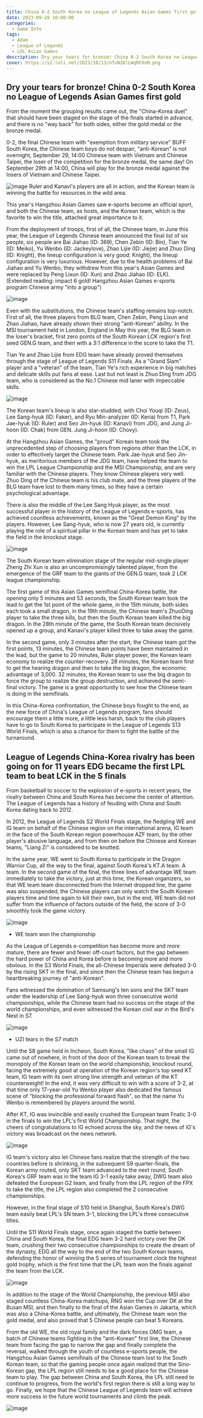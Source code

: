 ```yaml
---
title: China 0-2 South Korea no League of Legends Asian Games first gold
date: 2023-09-28 10:00:00
categories:
  - Game Info
tags:
  - Adam
  - League of Legends
  - LOL Asian Games
description: Dry your tears for bronze! China 0-2 South Korea no League of Legends Asian Games first gold
cover: https://s2.loli.net/2023/10/13/nTvN26lLWqRFXxM.png
---
```

## Dry your tears for bronze! China 0-2 South Korea no League of Legends Asian Games first gold

From the moment the grouping results came out, the "China-Korea duel" that should have been staged on the stage of the finals started in advance, and there is no "way back" for both sides, either the gold medal or the bronze medal.

0-2, the final Chinese team with "exemption from military service" BUFF South Korea, the Chinese team boys do not despair, "anti-Korean" is not overnight, September 29, 14:00 Chinese team with Vietnam and Chinese Taipei, the loser of the competition for the bronze medal, the same day! On September 29th at 14:00, China will play for the bronze medal against the losers of Vietnam and Chinese Taipei.

![image](https://github.com/KXHH2021/dazhuangcn.top/assets/88917933/4558492e-61ed-4978-b365-419fcb9a54af)
Ruler and Kanavi's players are all in action, and the Korean team is winning the battle for resources in the wild area.

This year's Hangzhou Asian Games saw e-sports become an official sport, and both the Chinese team, as hosts, and the Korean team, which is the favorite to win the title, attached great importance to it.

From the deployment of troops, first of all, the Chinese team, in June this year, the League of Legends Chinese team announced the final list of six people, six people are Bai Jiahao (ID: 369), Chen Zebin (ID: Bin), Tian Ye (ID: Meiko), Yu Wenbo (ID: Jackeylove), Zhao Lijie (ID: Jiejie) and Zhuo Ding (ID: Knight), the lineup configuration is very good: Knight), the lineup configuration is very luxurious. However, due to the health problems of Bai Jiahao and Yu Wenbo, they withdrew from this year's Asian Games and were replaced by Peng Lixun (ID: Xun) and Zhao Jiahao (ID: ELK). (Extended reading: impact 6 gold! Hangzhou Asian Games e-sports program Chinese army "into a group")

![image](https://github.com/KXHH2021/dazhuangcn.top/assets/88917933/17f7a82a-b8ac-402d-b51d-daaacd96c24a)

Even with the substitutions, the Chinese team's staffing remains top-notch. First of all, the three players from BLG team, Chen Zebin, Peng Lixun and Zhao Jiahao, have already shown their strong "anti-Korean" ability. In the MSI tournament held in London, England in May this year, the BLG team in the loser's bracket, first zero points of the South Korean LCK region's first seed GEN.G team, and then with a 3:1 difference in the score to take the T1.

Tian Ye and Zhao Lijie from EDG team have already proved themselves through the stage of League of Legends S11 Finals. As a "Grand Slam" player and a "veteran" of the team, Tian Ye's rich experience in big matches and delicate skills put fans at ease. Last but not least is Zhuo Ding from JDG team, who is considered as the No.1 Chinese mid laner with impeccable skills.

![image](https://github.com/KXHH2021/dazhuangcn.top/assets/88917933/15465fab-5b91-42a3-87f6-a3f77b455b79)

The Korean team's lineup is also star-studded, with Choi Youqi (ID: Zeus), Lee Sang-hyuk (ID: Faker), and Ryu Min-analyzer (ID: Keria) from T1, Park Jae-hyuk (ID: Ruler) and Seo Jin-hyuk (ID: Kanavi) from JDG, and Jung Ji-hoon (ID: Chak) from GEN. Jung Ji-hoon (ID: Chovy).

At the Hangzhou Asian Games, the "proud" Korean team took the unprecedented step of choosing players from regions other than the LCK, in order to effectively target the Chinese team. Park Jae-hyuk and Seo Jin-hyuk, as meritorious members of the JDG team, have helped the team to win the LPL League Championship and the MSI Championship, and are very familiar with the Chinese players. They know Chinese players very well. Zhuo Ding of the Chinese team is his club mate, and the three players of the BLG team have lost to them many times, so they have a certain psychological advantage.

There is also the middle of the Lee Sang Hyuk player, as the most successful player in the history of the League of Legends e-sports, has achieved countless achievements, known as the "Great Demon King" by the players. However, Lee Sang-hyuk, who is now 27 years old, is currently playing the role of a spiritual pillar in the Korean team and has yet to take the field in the knockout stage.

![image](https://github.com/KXHH2021/dazhuangcn.top/assets/88917933/001a0f92-ac7d-40a1-a958-853b86ba7209)

The South Korean team elimination stage of the regular mid-single player Zheng Zhi Xun is also an uncompromisingly talented player, from the emergence of the GRF team to the giants of the GEN.G team, took 2 LCK league championship.

The first game of this Asian Games semifinal China-Korea battle, the opening only 5 minutes and 53 seconds, the South Korean team took the lead to get the 1st point of the whole game, in the 15th minute, both sides each took a small dragon, in the 19th minute, the Chinese team's ZhuoDing player to take the three kills, but then the South Korean team killed the big dragon. In the 28th minute of the game, the South Korean team decisively opened up a group, and Kanavi's player killed three to take away the game.

In the second game, only 3 minutes after the start, the Chinese team got the first points, 13 minutes, the Chinese team points have been maintained in the lead, but the game to 20 minutes, Ruler player power, the Korean team economy to realize the counter-recovery. 28 minutes, the Korean team first to get the hearing dragon and then to take the big dragon, the economic advantage of 3,000. 32 minutes, the Korean team to use the big dragon to force the group to realize the group destruction, and achieved the semi-final victory. The game is a great opportunity to see how the Chinese team is doing in the semifinals.

In this China-Korea confrontation, the Chinese boys fought to the end, as the new force of China's League of Legends program, fans should encourage them a little more, a little less harsh, back to the club players have to go to South Korea to participate in the League of Legends S13 World Finals, which is also a chance for them to fight the battle of the turnaround.

## League of Legends China-Korea rivalry has been going on for 11 years EDG became the first LPL team to beat LCK in the S finals

From basketball to soccer to the explosion of e-sports in recent years, the rivalry between China and South Korea has become the center of attention. The League of Legends has a history of feuding with China and South Korea dating back to 2012.

In 2012, the League of Legends S2 World Finals stage, the fledgling WE and IG team on behalf of the Chinese region on the international arena, IG team in the face of the South Korean region powerhouse AZF team, by the other player's abusive language, and from then on before the Chinese and Korean teams, "Liang Zi" is considered to be knotted.

In the same year, WE went to South Korea to participate in the Dragon Warrior Cup, all the way to the final, against South Korea's KT.A team. A team. In the second game of the final, the three lines of advantage WE team immediately to take the victory, just at this time, the Korean organizers, so that WE team team disconnected from the Internet dropped line, the game was also suspended, the Chinese players can only watch the South Korean players time and time again to kill their own, but in the end, WE team did not suffer from the influence of factors outside of the field, the score of 3-0 smoothly took the game victory.

![image](https://github.com/KXHH2021/dazhuangcn.top/assets/88917933/4e4815d1-0ef5-43de-8da5-22eb2231f277)
- WE team won the championship

As the League of Legends e-competition has become more and more mature, there are fewer and fewer off-court factors, but the gap between the hard power of China and Korea before is becoming more and more obvious. In the S3 World Finals, the all-Chinese Imperials were defeated 3-0 by the rising SKT in the final, and since then the Chinese team has begun a heartbreaking journey of "anti-Korean".

Fans witnessed the domination of Samsung's ten sons and the SKT team under the leadership of Lee Sang-hyuk won three consecutive world championships, while the Chinese team had no success on the stage of the world championships, and even witnessed the Korean civil war in the Bird's Nest in S7.

![image](https://github.com/KXHH2021/dazhuangcn.top/assets/88917933/da8bee57-b86b-4b89-9085-b4c27edd2134)
- UZI tears in the S7 match

Until the S8 game held in Incheon, South Korea, "like chaos" of the small IG came out of nowhere, in front of the door of the Korean team to break the monopoly of the Korean team on the world championship, knockout round, facing the extremely good at operation of the Korean region's top seed KT team, IG team with its own strong line strength and veteran of the KT counterweight! In the end, it was very difficult to win with a score of 3-2, at that time only 17-year-old Yu Wenbo player also dedicated the famous scene of "blocking the professional forward flash", so that the name Yu Wenbo is remembered by players around the world.

After KT, IG was invincible and easily crushed the European team Fnatic 3-0 in the finals to win the LPL's first World Championship. That night, the cheers of congratulations to IG echoed across the sky, and the news of IG's victory was broadcast on the news network.

![image](https://github.com/KXHH2021/dazhuangcn.top/assets/88917933/1d485151-0b06-4a1a-ba7e-fc12337addf9)

IG team's victory also let Chinese fans realize that the strength of the two countries before is shrinking, in the subsequent S9 quarter-finals, the Korean army routed, only SKT team advanced to the next round, South Korea's GRF team was in the team IG 3-1 easily take away, DWG team also defeated the European G2 team, and finally from the LPL region of the FPX to take the title, the LPL region also completed the 2 consecutive championships.

However, in the final stage of S10 held in Shanghai, South Korea's DWG team easily beat LPL's SN team 3-1, blocking the LPL's three consecutive titles.

Until the S11 World Finals stage, once again staged the battle between China and South Korea, the final EDG team 3-2 hard victory over the DK team, crushing their two consecutive championships to create the dream of the dynasty, EDG all the way to the end of the two South Korean teams, defending the honor of winning the S series of tournament clock the highest gold trophy, which is the first time that the LPL team won the finals against the team from the LCK. 

![image](https://github.com/KXHH2021/dazhuangcn.top/assets/88917933/21e2cc10-b83f-4cf1-b705-75a14a92461d)

In addition to the stage of the World Championship, the previous MSI also staged countless China-Korea matchups, RNG won the Cup over DK at the Busan MSI, and then finally to the final of the Asian Games in Jakarta, which was also a China-Korea battle, and ultimately, the Chinese team won the gold medal, and also proved that 5 Chinese people can beat 5 Koreans.

From the old WE, the old royal family and the dark forces OMG team, a batch of Chinese teams fighting in the "anti-Korean" first line, the Chinese team from facing the gap to narrow the gap and finally complete the reversal, walked through the youth of countless e-sports people, the Hangzhou Asian Games semifinals of the Chinese team lost to the South Korean team, so that the gaming people once again realized that the Sino-Korean gap, the LPL region still needs to be a good place for the Chinese team to play. The gap between China and South Korea, the LPL still need to continue to progress, from the world's first region there is still a long way to go. Finally, we hope that the Chinese League of Legends team will achieve more success in the future world tournaments and climb the peak.

![image](https://github.com/KXHH2021/dazhuangcn.top/assets/88917933/d858c6a4-6c5a-40e4-a75d-793483c9ac18)




